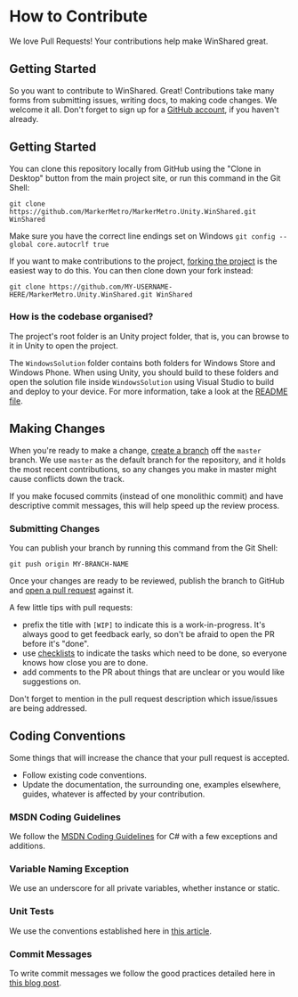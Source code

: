 # How to Contribute

We love Pull Requests! Your contributions help make WinShared great.

## Getting Started

So you want to contribute to WinShared. Great! Contributions take many forms
from submitting issues, writing docs, to making code changes. We welcome
it all. Don't forget to sign up for a [GitHub account](https://github.com/signup/free),
if you haven't already.

## Getting Started

You can clone this repository locally from GitHub using the "Clone in Desktop"
button from the main project site, or run this command in the Git Shell:

`git clone https://github.com/MarkerMetro/MarkerMetro.Unity.WinShared.git WinShared`

Make sure you have the correct line endings set on Windows
`git config --global core.autocrlf true`

If you want to make contributions to the project,
[forking the project](https://help.github.com/articles/fork-a-repo) is the
easiest way to do this. You can then clone down your fork instead:

`git clone https://github.com/MY-USERNAME-HERE/MarkerMetro.Unity.WinShared.git WinShared`

### How is the codebase organised?

The project's root folder is an Unity project folder, that is, you can browse to it
in Unity to open the project.

The `WindowsSolution` folder contains both folders for Windows Store and Windows Phone.
When using Unity, you should build to these folders and open the solution file inside
`WindowsSolution` using Visual Studio to build and deploy to your device. For more
information, take a look at the [README file](README.md).

## Making Changes

When you're ready to make a change,
[create a branch](https://help.github.com/articles/fork-a-repo#create-branches)
off the `master` branch. We use `master` as the default branch for the
repository, and it holds the most recent contributions, so any changes you make
in master might cause conflicts down the track.

If you make focused commits (instead of one monolithic commit) and have descriptive
commit messages, this will help speed up the review process.

### Submitting Changes

You can publish your branch by running this command from the Git Shell:

`git push origin MY-BRANCH-NAME`

Once your changes are ready to be reviewed, publish the branch to GitHub and
[open a pull request](https://help.github.com/articles/using-pull-requests)
against it.

A few little tips with pull requests:

- prefix the title with `[WIP]` to indicate this is a work-in-progress. It's
always good to get feedback early, so don't be afraid to open the PR before it's "done".
- use [checklists](https://github.com/blog/1375-task-lists-in-gfm-issues-pulls-comments)
to indicate the tasks which need to be done, so everyone knows how close you are to done.
- add comments to the PR about things that are unclear or you would like suggestions on.

Don't forget to mention in the pull request description which issue/issues are
being addressed.

## Coding Conventions

Some things that will increase the chance that your pull request is accepted.

* Follow existing code conventions.
* Update the documentation, the surrounding one, examples elsewhere, guides,
whatever is affected by your contribution.

### MSDN Coding Guidelines

We follow the [MSDN Coding Guidelines](http://msdn.microsoft.com/en-us/library/ff926074.aspx)
for C# with a few exceptions and additions.

### Variable Naming Exception

We use an underscore for all private variables, whether instance or static.

### Unit Tests

We use the conventions established here in
[this article](http://osherove.com/blog/2005/4/3/naming-standards-for-unit-tests.html).

### Commit Messages

To write commit messages we follow the good practices detailed here in
[this blog post](http://chris.beams.io/posts/git-commit/).
